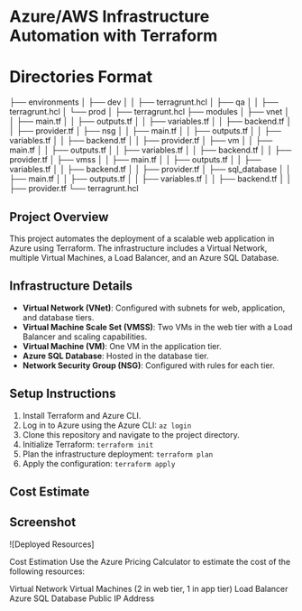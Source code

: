 # Azure/AWS Infrastructure Automation with Terraform

# Directories Format

├── environments
│   ├── dev
│   │   ├── terragrunt.hcl
│   ├── qa
│   │   ├── terragrunt.hcl
│   └── prod
│       ├── terragrunt.hcl
├── modules
│   ├── vnet
│   │   ├── main.tf
│   │   ├── outputs.tf
│   │   ├── variables.tf
│   │   ├── backend.tf
│   │   ├── provider.tf
│   ├── nsg
│   │   ├── main.tf
│   │   ├── outputs.tf
│   │   ├── variables.tf
│   │   ├── backend.tf
│   │   ├── provider.tf
│   ├── vm
│   │   ├── main.tf
│   │   ├── outputs.tf
│   │   ├── variables.tf
│   │   ├── backend.tf
│   │   ├── provider.tf
│   ├── vmss
│   │   ├── main.tf
│   │   ├── outputs.tf
│   │   ├── variables.tf
│   │   ├── backend.tf
│   │   ├── provider.tf
│   ├── sql_database
│   │   ├── main.tf
│   │   ├── outputs.tf
│   │   ├── variables.tf
│   │   ├── backend.tf
│   │   ├── provider.tf
└── terragrunt.hcl


## Project Overview

This project automates the deployment of a scalable web application in Azure using Terraform. The infrastructure includes a Virtual Network, multiple Virtual Machines, a Load Balancer, and an Azure SQL Database.

## Infrastructure Details

- **Virtual Network (VNet)**: Configured with subnets for web, application, and database tiers.
- **Virtual Machine Scale Set (VMSS)**: Two VMs in the web tier with a Load Balancer and scaling capabilities.
- **Virtual Machine (VM)**: One VM in the application tier.
- **Azure SQL Database**: Hosted in the database tier.
- **Network Security Group (NSG)**: Configured with rules for each tier.

## Setup Instructions

1. Install Terraform and Azure CLI.
2. Log in to Azure using the Azure CLI: `az login`
3. Clone this repository and navigate to the project directory.
4. Initialize Terraform: `terraform init`
5. Plan the infrastructure deployment: `terraform plan`
6. Apply the configuration: `terraform apply`

## Cost Estimate


## Screenshot
![Deployed Resources]



Cost Estimation
Use the Azure Pricing Calculator to estimate the cost of the following resources:

Virtual Network
Virtual Machines (2 in web tier, 1 in app tier)
Load Balancer
Azure SQL Database
Public IP Address
